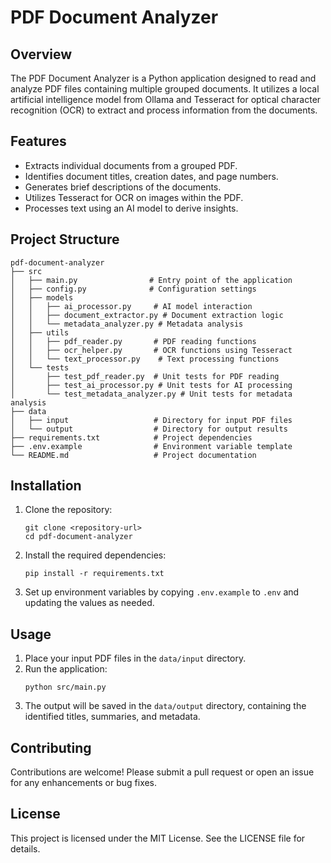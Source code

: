 # PDF Document Analyzer

## Overview
The PDF Document Analyzer is a Python application designed to read and analyze PDF files containing multiple grouped documents. It utilizes a local artificial intelligence model from Ollama and Tesseract for optical character recognition (OCR) to extract and process information from the documents.

## Features
- Extracts individual documents from a grouped PDF.
- Identifies document titles, creation dates, and page numbers.
- Generates brief descriptions of the documents.
- Utilizes Tesseract for OCR on images within the PDF.
- Processes text using an AI model to derive insights.

## Project Structure
```
pdf-document-analyzer
├── src
│   ├── main.py                # Entry point of the application
│   ├── config.py              # Configuration settings
│   ├── models
│   │   ├── ai_processor.py     # AI model interaction
│   │   ├── document_extractor.py # Document extraction logic
│   │   └── metadata_analyzer.py # Metadata analysis
│   ├── utils
│   │   ├── pdf_reader.py       # PDF reading functions
│   │   ├── ocr_helper.py       # OCR functions using Tesseract
│   │   └── text_processor.py    # Text processing functions
│   └── tests
│       ├── test_pdf_reader.py  # Unit tests for PDF reading
│       ├── test_ai_processor.py # Unit tests for AI processing
│       └── test_metadata_analyzer.py # Unit tests for metadata analysis
├── data
│   ├── input                   # Directory for input PDF files
│   └── output                  # Directory for output results
├── requirements.txt            # Project dependencies
├── .env.example                # Environment variable template
└── README.md                   # Project documentation
```

## Installation
1. Clone the repository:
   ```
   git clone <repository-url>
   cd pdf-document-analyzer
   ```

2. Install the required dependencies:
   ```
   pip install -r requirements.txt
   ```

3. Set up environment variables by copying `.env.example` to `.env` and updating the values as needed.

## Usage
1. Place your input PDF files in the `data/input` directory.
2. Run the application:
   ```
   python src/main.py
   ```
3. The output will be saved in the `data/output` directory, containing the identified titles, summaries, and metadata.

## Contributing
Contributions are welcome! Please submit a pull request or open an issue for any enhancements or bug fixes.

## License
This project is licensed under the MIT License. See the LICENSE file for details.